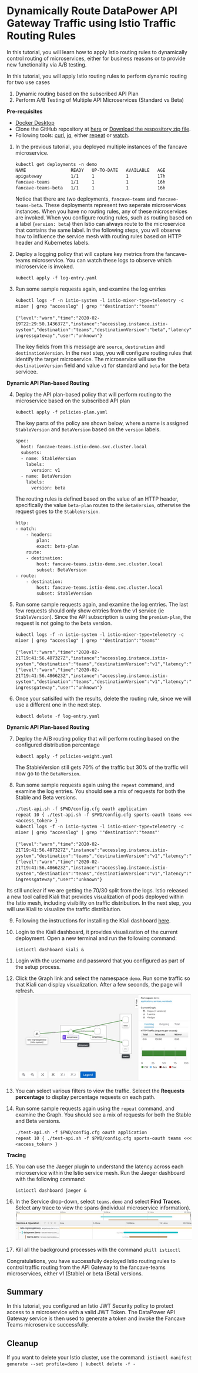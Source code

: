 # Dynamically Route DataPower API Gateway Traffic using Istio Traffic Routing Rules

In this tutorial, you will learn how to apply Istio routing rules to dynamically control routing of microservices, either for business reasons or to provide new functionality via A/B testing. 

In this tutorial, you will apply Istio routing rules to perform dynamic routing for two use cases
  1. Dynamic routing based on the subscribed API Plan
  2. Perform A/B Testing of Multiple API Microservices (Standard vs Beta)

**Pre-requisites**
* [Docker Desktop](https://www.docker.com/products/docker-desktop)
* Clone the GitHub repository at [here](https://github.com/ozairs/datapower-container.git) or [Download the respository zip file](https://github.com/ozairs/datapower-container/archive/master.zip). 
* Following tools: [curl](https://curl.haxx.se), [jq](https://stedolan.github.io/jq/), either [repeat](https://www.google.com/search?q=zsh+repeat) or [watch](https://www.google.com/search?q=install+watch+command). 

1. In the previous tutorial, you deployed multiple instances of the fancave microservice.
    ```
    kubectl get deployments -n demo
    NAME                 READY   UP-TO-DATE   AVAILABLE   AGE
    apigateway           1/1     1            1           17h
    fancave-teams        1/1     1            1           16h
    fancave-teams-beta   1/1     1            1           16h
    ```
    Notice that there are two deployments, `fancave-teams` and `fancave-teams-beta`. These deployments represent two seperate microservices instances. When you have no routing rules, any of these microservices are invoked. When you configure routing rules, such as routing based on a label (`version: beta`) then Istio can always route to the microservice that contains the same label. In the following steps, you will observe how to influence the service mesh with routing rules based on HTTP header and Kubernetes labels.

2. Deploy a logging policy that will capture key metrics from the fancave-teams microservice. You can watch these logs to observe which microservice is invoked.
    ```
    kubectl apply -f log-entry.yaml
    ```

3. Run some sample requests again, and examine the log entries
    ```
    kubectl logs -f -n istio-system -l istio-mixer-type=telemetry -c mixer | grep "accesslog" | grep '"destination":"teams"'

    {"level":"warn","time":"2020-02-19T22:29:50.143637Z","instance":"accesslog.instance.istio-system","destination":"teams","destinationVersion":"beta","latency":"3.7895ms","responseCode":200,"responseSize":9195,"source":"istio-ingressgateway","user":"unknown"}
    ```

    The key fields from this message are `source`, `destination` and `destinationVersion`. In the next step, you will configure routing rules that identify the target microservice. The microservice will use the `destinationVersion` field and value `v1` for standard and `beta` for the beta servicee.

**Dynamic API Plan-based Routing**

4. Deploy the API plan-based policy that will perform routing to the microservice based on the subscribed API plan
    ```
    kubectl apply -f policies-plan.yaml
    ```

    The key parts of the policy are shown below, where a name is assigned `StableVersion` and `BetaVersion` based on the `version` labels.

    ```
    spec:
      host: fancave-teams.istio-demo.svc.cluster.local
      subsets:
      - name: StableVersion
        labels:
          version: v1
      - name: BetaVersion
        labels:
          version: beta
    ```

    The routing rules is defined based on the value of an HTTP header, specifically the value `beta-plan` routes to the `BetaVersion`, otherwise the request goes to the `StableVersion`.

    ```
    http:
    - match:
        - headers:
            plan:
            exact: beta-plan
        route:
        - destination:
            host: fancave-teams.istio-demo.svc.cluster.local
            subset: BetaVersion
    - route:
        - destination:
            host: fancave-teams.istio-demo.svc.cluster.local
            subset: StableVersion
    ```

5. Run some sample requests again, and examine the log entries. The last few requests should only show entries from the v1 service (ie `StableVersion`). Since the API subscription is using the `premium-plan`, the request is not going to the beta version.
    ```
    kubectl logs -f -n istio-system -l istio-mixer-type=telemetry -c mixer | grep "accesslog" | grep '"destination":"teams"'

    {"level":"warn","time":"2020-02-21T19:41:56.487327Z","instance":"accesslog.instance.istio-system","destination":"teams","destinationVersion":"v1","latency":"2.3712ms","responseCode":200,"responseSize":9195,"source":"datapower","user":"unknown"}
    {"level":"warn","time":"2020-02-21T19:41:56.486623Z","instance":"accesslog.instance.istio-system","destination":"teams","destinationVersion":"v1","latency":"3.3317ms","responseCode":200,"responseSize":9195,"source":"istio-ingressgateway","user":"unknown"}
    ```

6. Once your satisifed with the results, delete the routing rule, since we will use a different one in the next step.
    ```
    kubectl delete -f log-entry.yaml
    ```

**Dynamic API Plan-based Routing**

7. Deploy the A/B routing policy that will perform routing based on the configured distribution percentage
    ```
    kubectl apply -f policies-weight.yaml
    ```

    The StableVersion still gets 70% of the traffic but 30% of the traffic will now go to the `BetaVersion`.

8. Run some sample requests again using the `repeat` command, and examine the log entries. You should see a mix of requests for both the Stable and Beta versions.
    ```
    ./test-api.sh -f $PWD/config.cfg oauth application
    repeat 10 { ./test-api.sh -f $PWD/config.cfg sports-oauth teams <<< <access_token> }
    kubectl logs -f -n istio-system -l istio-mixer-type=telemetry -c mixer | grep "accesslog" | grep '"destination":"teams"'

    {"level":"warn","time":"2020-02-21T19:41:56.487327Z","instance":"accesslog.instance.istio-system","destination":"teams","destinationVersion":"v1","latency":"2.3712ms","responseCode":200,"responseSize":9195,"source":"datapower","user":"unknown"}
    {"level":"warn","time":"2020-02-21T19:41:56.486623Z","instance":"accesslog.instance.istio-system","destination":"teams","destinationVersion":"v1","latency":"3.3317ms","responseCode":200,"responseSize":9195,"source":"istio-ingressgateway","user":"unknown"}
    ```

Its still unclear if we are getting the 70/30 split from the logs. Istio released a new tool called Kiali that provides visualization of pods deployed within the Istio mesh, including visibility on traffic distribution. In the next step, you will use Kiali to visualize the traffic distribiution.

9. Following the instructions for installing the Kiali dashboard [here](https://istio.io/docs/tasks/observability/kiali/).

10. Login to the Kiali dashboard, it provides visualization of the current deployment. Open a new terminal and run the following command:
    ```
    istioctl dashboard kiali &
    ```

11. Login with the username and password that you configured as part of the setup process.

12. Click the Graph link and select the namespace `demo`. Run some traffic so that Kiali can display visualization. After a few seconds, the page will refresh. 
    ![alt](./images/Kiali_console.jpg)

13. You can select various filters to view the traffic. Seleect the **Requests percentage** to display percentage requests on each path.

14. Run some sample requests again using the `repeat` command, and examine the Graph. You should see a mix of requests for both the Stable and Beta versions. 
    ```
    ./test-api.sh -f $PWD/config.cfg oauth application
    repeat 10 { ./test-api.sh -f $PWD/config.cfg sports-oauth teams <<< <access_token> }
    ```

**Tracing**

15. You can use the Jaeger plugin to understand the latency across each microservice within the Istio service mesh.  Run the Jaeger dashboard with the following command:
    ```
    istioctl dashboard jaeger &
    ```

16. In the Service drop-down, select `teams.demo` and select **Find Traces**. Select any trace to view the spans (individual microservice information).
    ![alt](./images/jaeger_ui.jpg)


17. Kill all the background processes with the command `pkill istioctl`

Congratulations, you have successfully deployed Istio routing rules to control traffic routing from the API Gateway to the fancave-teams microservices, either v1 (Stable) or beta (Beta) versions.


## Summary

In this tutorial, you configured an Istio JWT Security policy to protect access to a microservice with a valid JWT Token. The DataPower API Gateway service is then used to generate a token and invoke the Fancave Teams microservice successfully. 

## Cleanup

 If you want to delete your Istio cluster, use the command: `istioctl manifest generate --set profile=demo | kubectl delete -f -`